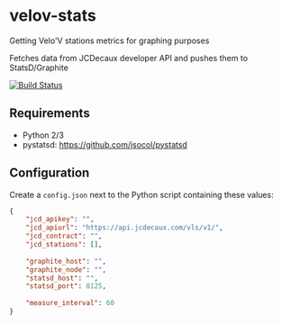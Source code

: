 # velov-stats
Getting Velo'V stations metrics for graphing purposes

Fetches data from JCDecaux developer API and pushes them to StatsD/Graphite

[![Build Status](http://jenkins.ttec-junior.fr/buildStatus/icon?job=velov-stats)](http://jenkins.ttec-junior.fr/job/velov-stats)

## Requirements
 - Python 2/3
 - pystatsd: https://github.com/jsocol/pystatsd

## Configuration
Create a `config.json` next to the Python script containing these values:
```json
{
	"jcd_apikey": "",
	"jcd_apiurl": "https://api.jcdecaux.com/vls/v1/",
	"jcd_contract": "",
	"jcd_stations": [],
	
	"graphite_host": "",
	"graphite_node": "",
	"statsd_host": "",
	"statsd_port": 8125,
	
	"measure_interval": 60
}

```
